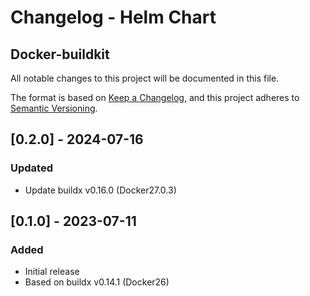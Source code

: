 # Changelog - Helm Chart 
## Docker-buildkit

All notable changes to this project will be documented in this file.

The format is based on [Keep a Changelog](https://keepachangelog.com/en/1.1.0/),
and this project adheres to [Semantic Versioning](https://semver.org/spec/v2.0.0.html).

## [0.2.0] - 2024-07-16
### Updated
- Update buildx v0.16.0 (Docker27.0.3)

## [0.1.0] - 2023-07-11
### Added
- Initial release
- Based on buildx v0.14.1 (Docker26)